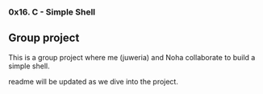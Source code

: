 ### 0x16. C - Simple Shell

## Group project

This is a group project where me (juweria) and Noha collaborate to build a simple shell.

readme will be updated as we dive into the project.
